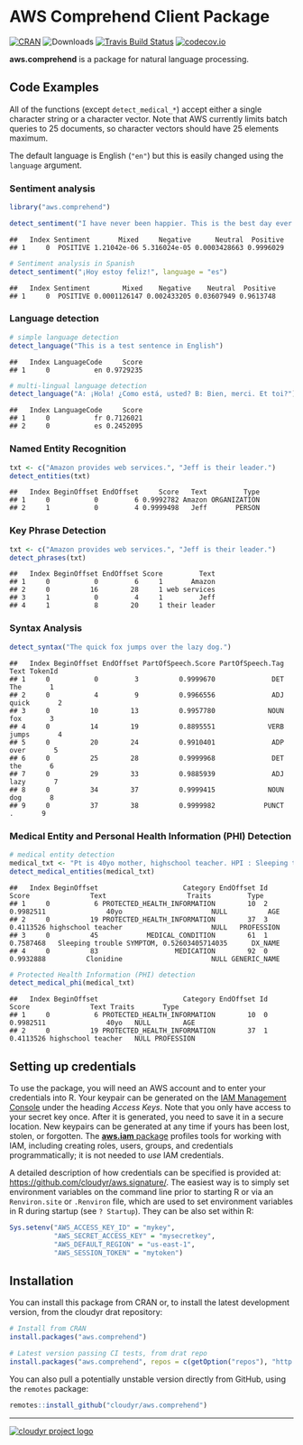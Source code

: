 # AWS Comprehend Client Package


[![CRAN](https://www.r-pkg.org/badges/version/aws.comprehend)](https://cran.r-project.org/package=aws.comprehend)
![Downloads](https://cranlogs.r-pkg.org/badges/aws.comprehend)
[![Travis Build Status](https://travis-ci.org/cloudyr/aws.comprehend.png?branch=master)](https://travis-ci.org/cloudyr/aws.comprehend)
[![codecov.io](https://codecov.io/github/cloudyr/aws.comprehend/coverage.svg?branch=master)](https://codecov.io/github/cloudyr/aws.comprehend?branch=master)


**aws.comprehend** is a package for natural language processing.

## Code Examples


All of the functions (except `detect_medical_*`) accept either a single character string or a character vector. Note that AWS currently limits batch queries to 25 documents, so character vectors should have 25 elements maximum.

The default language is English (`"en"`) but this is easily changed using the `language` argument.




### Sentiment analysis


```r
library("aws.comprehend")

detect_sentiment("I have never been happier. This is the best day ever.")
```

```
##   Index Sentiment       Mixed     Negative      Neutral  Positive
## 1     0  POSITIVE 1.21042e-06 5.316024e-05 0.0003428663 0.9996029
```

```r
# Sentiment analysis in Spanish
detect_sentiment("¡Hoy estoy feliz!", language = "es")
```

```
##   Index Sentiment        Mixed    Negative    Neutral  Positive
## 1     0  POSITIVE 0.0001126147 0.002433205 0.03607949 0.9613748
```

### Language detection


```r
# simple language detection
detect_language("This is a test sentence in English")
```

```
##   Index LanguageCode     Score
## 1     0           en 0.9729235
```

```r
# multi-lingual language detection
detect_language("A: ¡Hola! ¿Como está, usted? B: Bien, merci. Et toi?")
```

```
##   Index LanguageCode     Score
## 1     0           fr 0.7126021
## 2     0           es 0.2452095
```

### Named Entity Recognition


```r
txt <- c("Amazon provides web services.", "Jeff is their leader.")
detect_entities(txt)
```

```
##   Index BeginOffset EndOffset     Score   Text         Type
## 1     0           0         6 0.9992782 Amazon ORGANIZATION
## 2     1           0         4 0.9999498   Jeff       PERSON
```

### Key Phrase Detection


```r
txt <- c("Amazon provides web services.", "Jeff is their leader.")
detect_phrases(txt)
```

```
##   Index BeginOffset EndOffset Score         Text
## 1     0           0         6     1       Amazon
## 2     0          16        28     1 web services
## 3     1           0         4     1         Jeff
## 4     1           8        20     1 their leader
```

### Syntax Analysis


```r
detect_syntax("The quick fox jumps over the lazy dog.")
```

```
##   Index BeginOffset EndOffset PartOfSpeech.Score PartOfSpeech.Tag  Text TokenId
## 1     0           0         3          0.9999670              DET   The       1
## 2     0           4         9          0.9966556              ADJ quick       2
## 3     0          10        13          0.9957780             NOUN   fox       3
## 4     0          14        19          0.8895551             VERB jumps       4
## 5     0          20        24          0.9910401              ADP  over       5
## 6     0          25        28          0.9999968              DET   the       6
## 7     0          29        33          0.9885939              ADJ  lazy       7
## 8     0          34        37          0.9999415             NOUN   dog       8
## 9     0          37        38          0.9999982            PUNCT     .       9
```

### Medical Entity and Personal Health Information (PHI) Detection


```r
# medical entity detection
medical_txt <- "Pt is 40yo mother, highschool teacher. HPI : Sleeping trouble on present dosage of Clonidine."
detect_medical_entities(medical_txt)
```

```
##   Index BeginOffset                     Category EndOffset Id     Score               Text                    Traits         Type
## 1     0           6 PROTECTED_HEALTH_INFORMATION        10  2 0.9982511               40yo                      NULL          AGE
## 2     0          19 PROTECTED_HEALTH_INFORMATION        37  3 0.4113526 highschool teacher                      NULL   PROFESSION
## 3     0          45            MEDICAL_CONDITION        61  1 0.7587468   Sleeping trouble SYMPTOM, 0.52603405714035      DX_NAME
## 4     0          83                   MEDICATION        92  0 0.9932888          Clonidine                      NULL GENERIC_NAME
```

```r
# Protected Health Information (PHI) detection
detect_medical_phi(medical_txt)
```

```
##   Index BeginOffset                     Category EndOffset Id     Score               Text Traits       Type
## 1     0           6 PROTECTED_HEALTH_INFORMATION        10  0 0.9982511               40yo   NULL        AGE
## 2     0          19 PROTECTED_HEALTH_INFORMATION        37  1 0.4113526 highschool teacher   NULL PROFESSION
```


## Setting up credentials

To use the package, you will need an AWS account and to enter your credentials into R. Your keypair can be generated on the [IAM Management Console](https://aws.amazon.com/) under the heading *Access Keys*. Note that you only have access to your secret key once. After it is generated, you need to save it in a secure location. New keypairs can be generated at any time if yours has been lost, stolen, or forgotten. The [**aws.iam** package](https://github.com/cloudyr/aws.iam) profiles tools for working with IAM, including creating roles, users, groups, and credentials programmatically; it is not needed to *use* IAM credentials.

A detailed description of how credentials can be specified is provided at: https://github.com/cloudyr/aws.signature/. The easiest way is to simply set environment variables on the command line prior to starting R or via an `Renviron.site` or `.Renviron` file, which are used to set environment variables in R during startup (see `? Startup`). They can be also set within R:

```R
Sys.setenv("AWS_ACCESS_KEY_ID" = "mykey",
           "AWS_SECRET_ACCESS_KEY" = "mysecretkey",
           "AWS_DEFAULT_REGION" = "us-east-1",
           "AWS_SESSION_TOKEN" = "mytoken")
```


## Installation

You can install this package from CRAN or, to install the latest development version, from the cloudyr drat repository:

```R
# Install from CRAN
install.packages("aws.comprehend")

# Latest version passing CI tests, from drat repo
install.packages("aws.comprehend", repos = c(getOption("repos"), "http://cloudyr.github.io/drat"))
```

You can also pull a potentially unstable version directly from GitHub, using the `remotes` package:

```R
remotes::install_github("cloudyr/aws.comprehend")
```


---
[![cloudyr project logo](https://i.imgur.com/JHS98Y7.png)](https://github.com/cloudyr)
